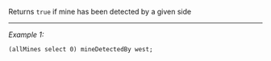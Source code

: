Returns `true` if mine has been detected by a given side


---
*Example 1:*
```sqf
(allMines select 0) mineDetectedBy west;
```